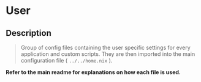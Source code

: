 # User

## Description

> Group of config files containing the user specific settings for every application and custom scripts.
> They are then imported into the main configuration file ( `../../home.nix` ).

**Refer to the main readme for explanations on how each file is used.**